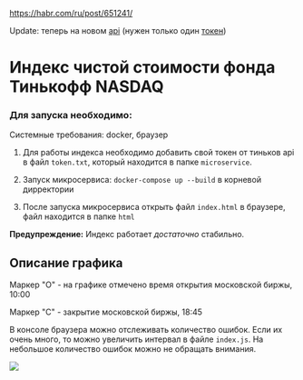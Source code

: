 https://habr.com/ru/post/651241/

Update: теперь на новом [api](https://github.com/Tinkoff/invest-python) (нужен только один [токен](www.tinkoff.ru/sl/kBcgI5N09V))

# Индекс чистой стоимости фонда Тинькофф NASDAQ

### Для запуска необходимо:

Системные требования: docker, браузер

1. Для работы индекса необходимо добавить свой токен от тиньков api в файл `token.txt`, который находится в папке `microservice`.

2. Запуск микросервиса: `docker-compose up --build` в корневой дирректории

3. После запуска микросервиса открыть файл `index.html` в браузере, файл находится в папке `html` 

**Предупреждение:** Индекс работает *достаточно* стабильно.

## Описание графика

Маркер "O" - на графике отмечено время открытия московской биржы, 10:00

Маркер "C" - закрытие московской биржы, 18:45

В консоле браузера можно отслеживать количество ошибок. Если их очень много, то можно увеличить интервал в файле `index.js`. На небольшое количество ошибок можно не обращать внимания.

![](https://habrastorage.org/webt/e9/q_/pj/e9q_pjzclpzz9imf7m-7wpompzu.png)
